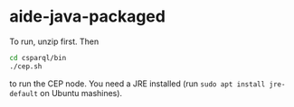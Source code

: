 # aide-java-packaged

To run, unzip first. Then
```bash
cd csparql/bin
./cep.sh
```
to run the CEP node. You need a JRE installed (run `sudo apt install jre-default` on Ubuntu mashines).
